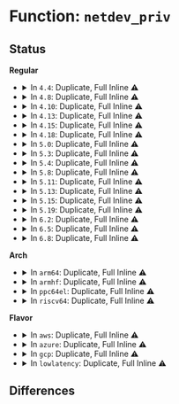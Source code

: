 # Function: <code>netdev_priv</code>

## Status
<b>Regular</b>
<ul>
<li>
<details>
<summary>In <code>4.4</code>: Duplicate, Full Inline ⚠️</summary>

**Collision:** Static Duplication

**Inline:** Full

**Transformation:** False

**Instances:**

```
In drivers/net/tun.c (ffffffff815f062d)
Location: include/linux/netdevice.h:1964
Inline: True
Inline callers:
  - drivers/net/tun.c:__tun_chr_ioctl
  - drivers/net/tun.c:__tun_chr_ioctl
```
```
In drivers/net/virtio_net.c (ffffffff815f209a)
Location: include/linux/netdevice.h:1964
Inline: True
Inline callers:
  - drivers/net/virtio_net.c:virtnet_set_rx_mode
  - drivers/net/virtio_net.c:virtnet_probe
```
```
In drivers/net/ppp/ppp_generic.c (ffffffff815f8991)
Location: include/linux/netdevice.h:1964
Inline: True
Inline callers:
  - drivers/net/ppp/ppp_generic.c:ppp_ioctl
```
```
In drivers/net/xen-netfront.c (ffffffff815fd1e7)
Location: include/linux/netdevice.h:1964
Inline: True
Inline callers:
  - drivers/net/xen-netfront.c:netback_changed
```
```
In net/8021q/vlan_core.c (0)
Location: include/linux/netdevice.h:1964
Inline: True
```
</details>
</li>
<li>
<details>
<summary>In <code>4.8</code>: Duplicate, Full Inline ⚠️</summary>

**Collision:** Static Duplication

**Inline:** Full

**Transformation:** False

**Instances:**

```
In drivers/net/tun.c (ffffffff816506df)
Location: include/linux/netdevice.h:2041
Inline: True
Inline callers:
  - drivers/net/tun.c:tun_device_event
  - drivers/net/tun.c:__tun_chr_ioctl
```
```
In drivers/net/virtio_net.c (ffffffff816542db)
Location: include/linux/netdevice.h:2041
Inline: True
Inline callers:
  - drivers/net/virtio_net.c:virtnet_probe
  - drivers/net/virtio_net.c:virtnet_set_rx_mode
  - drivers/net/virtio_net.c:virtnet_set_mac_address
```
```
In drivers/net/ppp/ppp_generic.c (ffffffff81655f06)
Location: include/linux/netdevice.h:2041
Inline: True
Inline callers:
  - drivers/net/ppp/ppp_generic.c:ppp_dev_configure
```
```
In drivers/net/xen-netfront.c (ffffffff8165d0fc)
Location: include/linux/netdevice.h:2041
Inline: True
Inline callers:
  - drivers/net/xen-netfront.c:netback_changed
  - drivers/net/xen-netfront.c:netfront_probe
```
```
In net/8021q/vlan_core.c (0)
Location: include/linux/netdevice.h:2041
Inline: True
```
</details>
</li>
<li>
<details>
<summary>In <code>4.10</code>: Duplicate, Full Inline ⚠️</summary>

**Collision:** Static Duplication

**Inline:** Full

**Transformation:** False

**Instances:**

```
In drivers/net/tun.c (ffffffff816823bf)
Location: include/linux/netdevice.h:2023
Inline: True
Inline callers:
  - drivers/net/tun.c:tun_device_event
```
```
In drivers/net/ppp/ppp_generic.c (ffffffff81683be6)
Location: include/linux/netdevice.h:2023
Inline: True
Inline callers:
  - drivers/net/ppp/ppp_generic.c:ppp_dev_configure
```
```
In drivers/net/xen-netfront.c (ffffffff8168a4d7)
Location: include/linux/netdevice.h:2023
Inline: True
Inline callers:
  - drivers/net/xen-netfront.c:xennet_connect
  - drivers/net/xen-netfront.c:netfront_probe
```
```
In net/8021q/vlan_core.c (0)
Location: include/linux/netdevice.h:2023
Inline: True
```
</details>
</li>
<li>
<details>
<summary>In <code>4.13</code>: Duplicate, Full Inline ⚠️</summary>

**Collision:** Static Duplication

**Inline:** Full

**Transformation:** False

**Instances:**

```
In drivers/net/tun.c (ffffffff81696646)
Location: include/linux/netdevice.h:2038
Inline: True
Inline callers:
  - drivers/net/tun.c:__tun_chr_ioctl
  - drivers/net/tun.c:__tun_chr_ioctl
```
```
In drivers/net/ppp/ppp_generic.c (ffffffff816991a6)
Location: include/linux/netdevice.h:2038
Inline: True
Inline callers:
  - drivers/net/ppp/ppp_generic.c:ppp_dev_configure
```
```
In drivers/net/xen-netfront.c (ffffffff816a015c)
Location: include/linux/netdevice.h:2038
Inline: True
Inline callers:
  - drivers/net/xen-netfront.c:netback_changed
  - drivers/net/xen-netfront.c:netfront_probe
```
```
In net/8021q/vlan_core.c (0)
Location: include/linux/netdevice.h:2038
Inline: True
```
</details>
</li>
<li>
<details>
<summary>In <code>4.15</code>: Duplicate, Full Inline ⚠️</summary>

**Collision:** Static Duplication

**Inline:** Full

**Transformation:** False

**Instances:**

```
In drivers/net/tun.c (ffffffff8170144d)
Location: include/linux/netdevice.h:2054
Inline: True
Inline callers:
  - drivers/net/tun.c:__tun_chr_ioctl
  - drivers/net/tun.c:__tun_chr_ioctl
```
```
In drivers/net/ppp/ppp_generic.c (ffffffff81705bc2)
Location: include/linux/netdevice.h:2054
Inline: True
Inline callers:
  - drivers/net/ppp/ppp_generic.c:ppp_start_xmit
  - drivers/net/ppp/ppp_generic.c:ppp_dev_configure
```
```
In drivers/net/xen-netfront.c (ffffffff8170b322)
Location: include/linux/netdevice.h:2054
Inline: True
Inline callers:
  - drivers/net/xen-netfront.c:netback_changed
  - drivers/net/xen-netfront.c:netfront_probe
```
```
In net/sched/sch_generic.c (0)
Location: include/linux/netdevice.h:2054
Inline: True
```
```
In net/8021q/vlan_core.c (0)
Location: include/linux/netdevice.h:2054
Inline: True
```
</details>
</li>
<li>
<details>
<summary>In <code>4.18</code>: Duplicate, Full Inline ⚠️</summary>

**Collision:** Static Duplication

**Inline:** Full

**Transformation:** False

**Instances:**

```
In drivers/net/tun.c (ffffffff8173bda7)
Location: include/linux/netdevice.h:2122
Inline: True
Inline callers:
  - drivers/net/tun.c:tun_fill_info
```
```
In drivers/net/ppp/ppp_generic.c (ffffffff81742125)
Location: include/linux/netdevice.h:2122
Inline: True
Inline callers:
  - drivers/net/ppp/ppp_generic.c:ppp_dev_priv_destructor
  - drivers/net/ppp/ppp_generic.c:ppp_start_xmit
  - drivers/net/ppp/ppp_generic.c:ppp_dev_configure
```
```
In drivers/net/xen-netfront.c (ffffffff81749d77)
Location: include/linux/netdevice.h:2122
Inline: True
Inline callers:
  - drivers/net/xen-netfront.c:netback_changed
  - drivers/net/xen-netfront.c:netfront_probe
```
```
In net/sched/sch_generic.c (0)
Location: include/linux/netdevice.h:2122
Inline: True
```
```
In net/8021q/vlan_core.c (0)
Location: include/linux/netdevice.h:2122
Inline: True
```
</details>
</li>
<li>
<details>
<summary>In <code>5.0</code>: Duplicate, Full Inline ⚠️</summary>

**Collision:** Static Duplication

**Inline:** Full

**Transformation:** False

**Instances:**

```
In drivers/net/tun.c (ffffffff8175f6e7)
Location: include/linux/netdevice.h:2187
Inline: True
Inline callers:
  - drivers/net/tun.c:tun_fill_info
```
```
In drivers/net/ppp/ppp_generic.c (ffffffff81766235)
Location: include/linux/netdevice.h:2187
Inline: True
Inline callers:
  - drivers/net/ppp/ppp_generic.c:ppp_dev_priv_destructor
  - drivers/net/ppp/ppp_generic.c:ppp_start_xmit
  - drivers/net/ppp/ppp_generic.c:ppp_dev_configure
```
```
In drivers/net/xen-netfront.c (ffffffff8176df07)
Location: include/linux/netdevice.h:2187
Inline: True
Inline callers:
  - drivers/net/xen-netfront.c:netback_changed
  - drivers/net/xen-netfront.c:netfront_probe
```
```
In net/sched/sch_generic.c (0)
Location: include/linux/netdevice.h:2187
Inline: True
```
```
In net/8021q/vlan_core.c (0)
Location: include/linux/netdevice.h:2187
Inline: True
```
</details>
</li>
<li>
<details>
<summary>In <code>5.3</code>: Duplicate, Full Inline ⚠️</summary>

**Collision:** Static Duplication

**Inline:** Full

**Transformation:** False

**Instances:**

```
In drivers/net/tun.c (ffffffff8179cf17)
Location: include/linux/netdevice.h:2178
Inline: True
Inline callers:
  - drivers/net/tun.c:tun_fill_info
```
```
In drivers/net/ppp/ppp_generic.c (ffffffff817a3945)
Location: include/linux/netdevice.h:2178
Inline: True
Inline callers:
  - drivers/net/ppp/ppp_generic.c:ppp_dev_priv_destructor
  - drivers/net/ppp/ppp_generic.c:ppp_start_xmit
  - drivers/net/ppp/ppp_generic.c:ppp_dev_configure
```
```
In drivers/net/xen-netfront.c (ffffffff817ac121)
Location: include/linux/netdevice.h:2178
Inline: True
Inline callers:
  - drivers/net/xen-netfront.c:netback_changed
  - drivers/net/xen-netfront.c:netfront_probe
```
```
In net/sched/sch_generic.c (0)
Location: include/linux/netdevice.h:2178
Inline: True
```
```
In net/8021q/vlan_core.c (0)
Location: include/linux/netdevice.h:2178
Inline: True
```
</details>
</li>
<li>
<details>
<summary>In <code>5.4</code>: Duplicate, Full Inline ⚠️</summary>

**Collision:** Static Duplication

**Inline:** Full

**Transformation:** False

**Instances:**

```
In drivers/net/tun.c (ffffffff817c09b7)
Location: include/linux/netdevice.h:2191
Inline: True
Inline callers:
  - drivers/net/tun.c:tun_fill_info
```
```
In drivers/net/ppp/ppp_generic.c (ffffffff817c7395)
Location: include/linux/netdevice.h:2191
Inline: True
Inline callers:
  - drivers/net/ppp/ppp_generic.c:ppp_dev_priv_destructor
  - drivers/net/ppp/ppp_generic.c:ppp_start_xmit
  - drivers/net/ppp/ppp_generic.c:ppp_dev_configure
```
```
In drivers/net/xen-netfront.c (ffffffff817cfb61)
Location: include/linux/netdevice.h:2191
Inline: True
Inline callers:
  - drivers/net/xen-netfront.c:netback_changed
  - drivers/net/xen-netfront.c:netfront_probe
```
```
In net/sched/sch_generic.c (0)
Location: include/linux/netdevice.h:2191
Inline: True
```
```
In net/8021q/vlan_core.c (0)
Location: include/linux/netdevice.h:2191
Inline: True
```
</details>
</li>
<li>
<details>
<summary>In <code>5.8</code>: Duplicate, Full Inline ⚠️</summary>

**Collision:** Static Duplication

**Inline:** Full

**Transformation:** False

**Instances:**

```
In drivers/net/tun.c (ffffffff8188c02f)
Location: include/linux/netdevice.h:2276
Inline: True
Inline callers:
  - drivers/net/tun.c:tun_device_event
  - drivers/net/tun.c:tun_fill_info
  - drivers/net/tun.c:tun_free_netdev
```
```
In drivers/net/ppp/ppp_generic.c (ffffffff81891c95)
Location: include/linux/netdevice.h:2276
Inline: True
Inline callers:
  - drivers/net/ppp/ppp_generic.c:ppp_dev_priv_destructor
  - drivers/net/ppp/ppp_generic.c:ppp_start_xmit
  - drivers/net/ppp/ppp_generic.c:ppp_dev_configure
```
```
In drivers/net/xen-netfront.c (ffffffff8189a3c5)
Location: include/linux/netdevice.h:2276
Inline: True
Inline callers:
  - drivers/net/xen-netfront.c:xennet_connect
  - drivers/net/xen-netfront.c:netfront_probe
```
```
In net/sched/sch_generic.c (0)
Location: include/linux/netdevice.h:2276
Inline: True
```
```
In net/8021q/vlan_core.c (0)
Location: include/linux/netdevice.h:2276
Inline: True
```
</details>
</li>
<li>
<details>
<summary>In <code>5.11</code>: Duplicate, Full Inline ⚠️</summary>

**Collision:** Static Duplication

**Inline:** Full

**Transformation:** False

**Instances:**

```
In drivers/net/tun.c (ffffffff8189a48f)
Location: include/linux/netdevice.h:2363
Inline: True
Inline callers:
  - drivers/net/tun.c:tun_device_event
  - drivers/net/tun.c:tun_fill_info
  - drivers/net/tun.c:tun_free_netdev
```
```
In drivers/net/ppp/ppp_generic.c (ffffffff8189ff65)
Location: include/linux/netdevice.h:2363
Inline: True
Inline callers:
  - drivers/net/ppp/ppp_generic.c:ppp_dev_priv_destructor
  - drivers/net/ppp/ppp_generic.c:ppp_start_xmit
  - drivers/net/ppp/ppp_generic.c:ppp_dev_configure
```
```
In drivers/net/xen-netfront.c (ffffffff818a8395)
Location: include/linux/netdevice.h:2363
Inline: True
Inline callers:
  - drivers/net/xen-netfront.c:xennet_connect
  - drivers/net/xen-netfront.c:netfront_probe
```
```
In net/sched/sch_generic.c (0)
Location: include/linux/netdevice.h:2363
Inline: True
```
```
In net/8021q/vlan_core.c (0)
Location: include/linux/netdevice.h:2363
Inline: True
```
</details>
</li>
<li>
<details>
<summary>In <code>5.13</code>: Duplicate, Full Inline ⚠️</summary>

**Collision:** Static Duplication

**Inline:** Full

**Transformation:** False

**Instances:**

```
In drivers/net/tun.c (ffffffff8187ab67)
Location: include/linux/netdevice.h:2427
Inline: True
Inline callers:
  - drivers/net/tun.c:tun_fill_info
  - drivers/net/tun.c:tun_free_netdev
```
```
In drivers/net/ppp/ppp_generic.c (ffffffff81882a75)
Location: include/linux/netdevice.h:2427
Inline: True
Inline callers:
  - drivers/net/ppp/ppp_generic.c:ppp_dev_priv_destructor
  - drivers/net/ppp/ppp_generic.c:ppp_start_xmit
  - drivers/net/ppp/ppp_generic.c:ppp_dev_configure
```
```
In drivers/net/xen-netfront.c (ffffffff8188b815)
Location: include/linux/netdevice.h:2427
Inline: True
Inline callers:
  - drivers/net/xen-netfront.c:xennet_connect
  - drivers/net/xen-netfront.c:netfront_probe
```
```
In net/sched/sch_generic.c (0)
Location: include/linux/netdevice.h:2427
Inline: True
```
```
In net/8021q/vlan_core.c (0)
Location: include/linux/netdevice.h:2427
Inline: True
```
</details>
</li>
<li>
<details>
<summary>In <code>5.15</code>: Duplicate, Full Inline ⚠️</summary>

**Collision:** Static Duplication

**Inline:** Full

**Transformation:** False

**Instances:**

```
In drivers/net/tun.c (ffffffff8190c067)
Location: include/linux/netdevice.h:2447
Inline: True
Inline callers:
  - drivers/net/tun.c:tun_fill_info
  - drivers/net/tun.c:tun_free_netdev
  - drivers/net/tun.c:tun_net_init
```
```
In drivers/net/ppp/ppp_generic.c (ffffffff81914415)
Location: include/linux/netdevice.h:2447
Inline: True
Inline callers:
  - drivers/net/ppp/ppp_generic.c:ppp_dev_priv_destructor
  - drivers/net/ppp/ppp_generic.c:ppp_start_xmit
  - drivers/net/ppp/ppp_generic.c:ppp_dev_configure
```
```
In drivers/net/wwan/wwan_core.c (0)
Location: include/linux/netdevice.h:2447
Inline: True
```
```
In drivers/net/xen-netfront.c (ffffffff8191f295)
Location: include/linux/netdevice.h:2447
Inline: True
Inline callers:
  - drivers/net/xen-netfront.c:xennet_connect
  - drivers/net/xen-netfront.c:netfront_probe
  - drivers/net/xen-netfront.c:xennet_uninit
```
```
In net/core/dev_ioctl.c (ffffffff81ad0c1b)
Location: include/linux/netdevice.h:2447
Inline: True
Inline callers:
  - net/core/dev_ioctl.c:dev_ifsioc
```
```
In net/sched/sch_generic.c (0)
Location: include/linux/netdevice.h:2447
Inline: True
```
```
In net/8021q/vlan_core.c (0)
Location: include/linux/netdevice.h:2447
Inline: True
```
</details>
</li>
<li>
<details>
<summary>In <code>5.19</code>: Duplicate, Full Inline ⚠️</summary>

**Collision:** Static Duplication

**Inline:** Full

**Transformation:** False

**Instances:**

```
In drivers/net/tun.c (ffffffff81a5fa67)
Location: include/linux/netdevice.h:2525
Inline: True
Inline callers:
  - drivers/net/tun.c:tun_fill_info
  - drivers/net/tun.c:tun_free_netdev
  - drivers/net/tun.c:tun_net_init
```
```
In drivers/net/ppp/ppp_generic.c (ffffffff81a699c5)
Location: include/linux/netdevice.h:2525
Inline: True
Inline callers:
  - drivers/net/ppp/ppp_generic.c:ppp_dev_priv_destructor
  - drivers/net/ppp/ppp_generic.c:ppp_start_xmit
  - drivers/net/ppp/ppp_generic.c:ppp_dev_configure
```
```
In drivers/net/wwan/wwan_core.c (0)
Location: include/linux/netdevice.h:2525
Inline: True
```
```
In drivers/net/xen-netfront.c (ffffffff81a73605)
Location: include/linux/netdevice.h:2525
Inline: True
Inline callers:
  - drivers/net/xen-netfront.c:xennet_connect
  - drivers/net/xen-netfront.c:netfront_probe
  - drivers/net/xen-netfront.c:xennet_uninit
```
```
In net/core/dev_ioctl.c (ffffffff81c4e3fd)
Location: include/linux/netdevice.h:2525
Inline: True
Inline callers:
  - net/core/dev_ioctl.c:dev_ifsioc
```
```
In net/sched/sch_generic.c (0)
Location: include/linux/netdevice.h:2525
Inline: True
```
```
In net/8021q/vlan_core.c (0)
Location: include/linux/netdevice.h:2525
Inline: True
```
</details>
</li>
<li>
<details>
<summary>In <code>6.2</code>: Duplicate, Full Inline ⚠️</summary>

**Collision:** Static Duplication

**Inline:** Full

**Transformation:** False

**Instances:**

```
In drivers/net/tun.c (ffffffff81beaf57)
Location: include/linux/netdevice.h:2552
Inline: True
Inline callers:
  - drivers/net/tun.c:tun_fill_info
  - drivers/net/tun.c:tun_free_netdev
  - drivers/net/tun.c:tun_net_init
```
```
In drivers/net/ppp/ppp_generic.c (ffffffff81bfc535)
Location: include/linux/netdevice.h:2552
Inline: True
Inline callers:
  - drivers/net/ppp/ppp_generic.c:ppp_dev_priv_destructor
  - drivers/net/ppp/ppp_generic.c:ppp_start_xmit
  - drivers/net/ppp/ppp_generic.c:ppp_dev_configure
```
```
In drivers/net/wwan/wwan_core.c (0)
Location: include/linux/netdevice.h:2552
Inline: True
```
```
In drivers/net/xen-netfront.c (ffffffff81c07895)
Location: include/linux/netdevice.h:2552
Inline: True
Inline callers:
  - drivers/net/xen-netfront.c:xennet_connect
  - drivers/net/xen-netfront.c:netfront_probe
  - drivers/net/xen-netfront.c:xennet_uninit
```
```
In net/core/dev_ioctl.c (ffffffff81e033fc)
Location: include/linux/netdevice.h:2552
Inline: True
Inline callers:
  - net/core/dev_ioctl.c:dev_ifsioc
```
```
In net/8021q/vlan_core.c (0)
Location: include/linux/netdevice.h:2552
Inline: True
```
</details>
</li>
<li>
<details>
<summary>In <code>6.5</code>: Duplicate, Full Inline ⚠️</summary>

**Collision:** Static Duplication

**Inline:** Full

**Transformation:** False

**Instances:**

```
In drivers/net/tun.c (ffffffff81c43397)
Location: include/linux/netdevice.h:2605
Inline: True
Inline callers:
  - drivers/net/tun.c:tun_fill_info
  - drivers/net/tun.c:tun_free_netdev
  - drivers/net/tun.c:tun_net_init
```
```
In drivers/net/virtio_net.c (ffffffff81c519e7)
Location: include/linux/netdevice.h:2605
Inline: True
Inline callers:
  - drivers/net/virtio_net.c:virtnet_probe
  - drivers/net/virtio_net.c:virtnet_set_features
  - drivers/net/virtio_net.c:virtnet_xdp_set
  - drivers/net/virtio_net.c:virtnet_set_rxnfc
  - drivers/net/virtio_net.c:virtnet_set_rxfh
  - drivers/net/virtio_net.c:virtnet_set_coalesce
  - drivers/net/virtio_net.c:virtnet_set_channels
  - drivers/net/virtio_net.c:virtnet_set_ringparam
  - drivers/net/virtio_net.c:virtnet_vlan_rx_kill_vid
  - drivers/net/virtio_net.c:virtnet_vlan_rx_add_vid
  - drivers/net/virtio_net.c:virtnet_set_rx_mode
  - drivers/net/virtio_net.c:virtnet_set_mac_address
  - drivers/net/virtio_net.c:virtnet_open
  - drivers/net/virtio_net.c:virtnet_xdp_xmit
```
```
In drivers/net/ppp/ppp_generic.c (ffffffff81c61bb5)
Location: include/linux/netdevice.h:2605
Inline: True
Inline callers:
  - drivers/net/ppp/ppp_generic.c:ppp_dev_priv_destructor
  - drivers/net/ppp/ppp_generic.c:ppp_start_xmit
  - drivers/net/ppp/ppp_generic.c:ppp_dev_configure
```
```
In drivers/net/wwan/wwan_core.c (0)
Location: include/linux/netdevice.h:2605
Inline: True
```
```
In drivers/net/xen-netfront.c (ffffffff81c6cfb5)
Location: include/linux/netdevice.h:2605
Inline: True
Inline callers:
  - drivers/net/xen-netfront.c:xennet_connect
  - drivers/net/xen-netfront.c:netfront_probe
  - drivers/net/xen-netfront.c:xennet_uninit
```
```
In drivers/net/net_failover.c (0)
Location: include/linux/netdevice.h:2605
Inline: True
```
```
In net/core/dev_ioctl.c (ffffffff81e75cab)
Location: include/linux/netdevice.h:2605
Inline: True
Inline callers:
  - net/core/dev_ioctl.c:dev_ifsioc
```
```
In net/8021q/vlan_core.c (0)
Location: include/linux/netdevice.h:2605
Inline: True
```
</details>
</li>
<li>
<details>
<summary>In <code>6.8</code>: Duplicate, Full Inline ⚠️</summary>

**Collision:** Static Duplication

**Inline:** Full

**Transformation:** False

**Instances:**

```
In drivers/net/netkit.c (0)
Location: include/linux/netdevice.h:2664
Inline: True
```
```
In drivers/net/tun.c (ffffffff81cf85c7)
Location: include/linux/netdevice.h:2664
Inline: True
Inline callers:
  - drivers/net/tun.c:tun_fill_info
  - drivers/net/tun.c:tun_free_netdev
  - drivers/net/tun.c:tun_net_init
```
```
In drivers/net/virtio_net.c (ffffffff81d07c7d)
Location: include/linux/netdevice.h:2664
Inline: True
Inline callers:
  - drivers/net/virtio_net.c:virtnet_probe
  - drivers/net/virtio_net.c:virtnet_set_features
  - drivers/net/virtio_net.c:virtnet_xdp_set
  - drivers/net/virtio_net.c:virtnet_set_rxnfc
  - drivers/net/virtio_net.c:virtnet_set_rxfh
  - drivers/net/virtio_net.c:virtnet_set_per_queue_coalesce
  - drivers/net/virtio_net.c:virtnet_set_coalesce
  - drivers/net/virtio_net.c:virtnet_set_channels
  - drivers/net/virtio_net.c:virtnet_set_ringparam
  - drivers/net/virtio_net.c:virtnet_vlan_rx_kill_vid
  - drivers/net/virtio_net.c:virtnet_vlan_rx_add_vid
  - drivers/net/virtio_net.c:virtnet_set_rx_mode
  - drivers/net/virtio_net.c:virtnet_set_mac_address
  - drivers/net/virtio_net.c:virtnet_open
  - drivers/net/virtio_net.c:virtnet_xdp_xmit
```
```
In drivers/net/ppp/ppp_generic.c (ffffffff81d185a5)
Location: include/linux/netdevice.h:2664
Inline: True
Inline callers:
  - drivers/net/ppp/ppp_generic.c:ppp_dev_priv_destructor
  - drivers/net/ppp/ppp_generic.c:ppp_start_xmit
  - drivers/net/ppp/ppp_generic.c:ppp_dev_configure
```
```
In drivers/net/xen-netfront.c (ffffffff81d218f5)
Location: include/linux/netdevice.h:2664
Inline: True
Inline callers:
  - drivers/net/xen-netfront.c:xennet_connect
  - drivers/net/xen-netfront.c:netfront_probe
  - drivers/net/xen-netfront.c:xennet_uninit
```
```
In drivers/net/net_failover.c (0)
Location: include/linux/netdevice.h:2664
Inline: True
```
```
In net/core/dev_ioctl.c (ffffffff81f35c32)
Location: include/linux/netdevice.h:2664
Inline: True
Inline callers:
  - net/core/dev_ioctl.c:dev_ifsioc
```
```
In net/8021q/vlan_core.c (0)
Location: include/linux/netdevice.h:2664
Inline: True
```
</details>
</li>
</ul>
<b>Arch</b>
<ul>
<li>
<details>
<summary>In <code>arm64</code>: Duplicate, Full Inline ⚠️</summary>

**Collision:** Static Duplication

**Inline:** Full

**Transformation:** False

**Instances:**

```
In drivers/net/tun.c (ffff8000109daf0c)
Location: include/linux/netdevice.h:2191
Inline: True
Inline callers:
  - drivers/net/tun.c:tun_fill_info
```
```
In drivers/net/ethernet/broadcom/bgmac.c (ffff8000109e242c)
Location: include/linux/netdevice.h:2191
Inline: True
Inline callers:
  - drivers/net/ethernet/broadcom/bgmac.c:bgmac_alloc
  - drivers/net/ethernet/broadcom/bgmac.c:bgmac_adjust_link
  - drivers/net/ethernet/broadcom/bgmac.c:bgmac_get_ethtool_stats
  - drivers/net/ethernet/broadcom/bgmac.c:bgmac_set_mac_address
  - drivers/net/ethernet/broadcom/bgmac.c:bgmac_start_xmit
  - drivers/net/ethernet/broadcom/bgmac.c:bgmac_stop
  - drivers/net/ethernet/broadcom/bgmac.c:bgmac_interrupt
  - drivers/net/ethernet/broadcom/bgmac.c:bgmac_set_rx_mode
```
```
In drivers/net/ethernet/broadcom/bgmac-platform.c (0)
Location: include/linux/netdevice.h:2191
Inline: True
```
```
In drivers/net/ethernet/freescale/fec_main.c (ffff8000109e9eec)
Location: include/linux/netdevice.h:2191
Inline: True
Inline callers:
  - drivers/net/ethernet/freescale/fec_main.c:fec_probe
  - drivers/net/ethernet/freescale/fec_main.c:fec_enet_rx_queue
```
```
In drivers/net/ethernet/freescale/fec_ptp.c (0)
Location: include/linux/netdevice.h:2191
Inline: True
```
```
In drivers/net/ethernet/smsc/smc91x.c (0)
Location: include/linux/netdevice.h:2191
Inline: True
```
```
In drivers/net/ppp/ppp_generic.c (ffff8000109ffbe0)
Location: include/linux/netdevice.h:2191
Inline: True
Inline callers:
  - drivers/net/ppp/ppp_generic.c:ppp_dev_priv_destructor
  - drivers/net/ppp/ppp_generic.c:ppp_start_xmit
  - drivers/net/ppp/ppp_generic.c:ppp_dev_configure
```
```
In drivers/net/xen-netfront.c (ffff800010a090e4)
Location: include/linux/netdevice.h:2191
Inline: True
Inline callers:
  - drivers/net/xen-netfront.c:netback_changed
  - drivers/net/xen-netfront.c:netfront_probe
```
```
In net/sched/sch_generic.c (0)
Location: include/linux/netdevice.h:2191
Inline: True
```
```
In net/8021q/vlan_core.c (0)
Location: include/linux/netdevice.h:2191
Inline: True
```
</details>
</li>
<li>
<details>
<summary>In <code>armhf</code>: Duplicate, Full Inline ⚠️</summary>

**Collision:** Static Duplication

**Inline:** Full

**Transformation:** False

**Instances:**

```
In drivers/net/tun.c (c0ac2144)
Location: include/linux/netdevice.h:2191
Inline: True
Inline callers:
  - drivers/net/tun.c:tun_fill_info
```
```
In drivers/net/ethernet/freescale/fec_main.c (c0acb1e4)
Location: include/linux/netdevice.h:2191
Inline: True
Inline callers:
  - drivers/net/ethernet/freescale/fec_main.c:fec_probe
  - drivers/net/ethernet/freescale/fec_main.c:fec_enet_rx_queue
```
```
In drivers/net/ethernet/freescale/fec_ptp.c (0)
Location: include/linux/netdevice.h:2191
Inline: True
```
```
In drivers/net/ethernet/ti/cpsw.c (c0ad1ee8)
Location: include/linux/netdevice.h:2191
Inline: True
Inline callers:
  - drivers/net/ethernet/ti/cpsw.c:cpsw_set_pauseparam
  - drivers/net/ethernet/ti/cpsw.c:cpsw_ndo_xdp_xmit
  - drivers/net/ethernet/ti/cpsw.c:cpsw_ndo_setup_tc
  - drivers/net/ethernet/ti/cpsw.c:cpsw_ndo_open
  - drivers/net/ethernet/ti/cpsw.c:cpsw_adjust_link
  - drivers/net/ethernet/ti/cpsw.c:cpsw_rx_handler
```
```
In drivers/net/ethernet/ti/cpsw_ethtool.c (c0adb1dc)
Location: include/linux/netdevice.h:2191
Inline: True
Inline callers:
  - drivers/net/ethernet/ti/cpsw_ethtool.c:cpsw_set_channels_common
  - drivers/net/ethernet/ti/cpsw_ethtool.c:cpsw_resume_data_pass
```
```
In drivers/net/ppp/ppp_generic.c (c0adc0d8)
Location: include/linux/netdevice.h:2191
Inline: True
Inline callers:
  - drivers/net/ppp/ppp_generic.c:ppp_dev_priv_destructor
  - drivers/net/ppp/ppp_generic.c:ppp_start_xmit
  - drivers/net/ppp/ppp_generic.c:ppp_dev_configure
```
```
In net/sched/sch_generic.c (0)
Location: include/linux/netdevice.h:2191
Inline: True
```
```
In net/8021q/vlan_core.c (0)
Location: include/linux/netdevice.h:2191
Inline: True
```
</details>
</li>
<li>
<details>
<summary>In <code>ppc64el</code>: Duplicate, Full Inline ⚠️</summary>

**Collision:** Static Duplication

**Inline:** Full

**Transformation:** False

**Instances:**

```
In drivers/net/tun.c (c000000000a9d7d8)
Location: include/linux/netdevice.h:2191
Inline: True
Inline callers:
  - drivers/net/tun.c:tun_fill_info
  - drivers/net/tun.c:tun_free_netdev
```
```
In drivers/net/ppp/ppp_generic.c (c000000000aa6380)
Location: include/linux/netdevice.h:2191
Inline: True
Inline callers:
  - drivers/net/ppp/ppp_generic.c:ppp_dev_priv_destructor
  - drivers/net/ppp/ppp_generic.c:ppp_start_xmit
  - drivers/net/ppp/ppp_generic.c:ppp_dev_configure
```
```
In net/sched/sch_generic.c (0)
Location: include/linux/netdevice.h:2191
Inline: True
```
```
In net/8021q/vlan_core.c (0)
Location: include/linux/netdevice.h:2191
Inline: True
```
</details>
</li>
<li>
<details>
<summary>In <code>riscv64</code>: Duplicate, Full Inline ⚠️</summary>

**Collision:** Static Duplication

**Inline:** Full

**Transformation:** False

**Instances:**

```
In drivers/net/tun.c (ffffffe000625ede)
Location: include/linux/netdevice.h:2191
Inline: True
Inline callers:
  - drivers/net/tun.c:tun_fill_info
```
```
In drivers/net/ppp/ppp_generic.c (ffffffe00062be90)
Location: include/linux/netdevice.h:2191
Inline: True
Inline callers:
  - drivers/net/ppp/ppp_generic.c:ppp_dev_priv_destructor
  - drivers/net/ppp/ppp_generic.c:ppp_start_xmit
  - drivers/net/ppp/ppp_generic.c:ppp_dev_configure
```
```
In net/sched/sch_generic.c (0)
Location: include/linux/netdevice.h:2191
Inline: True
```
```
In net/8021q/vlan_core.c (0)
Location: include/linux/netdevice.h:2191
Inline: True
```
</details>
</li>
</ul>
<b>Flavor</b>
<ul>
<li>
<details>
<summary>In <code>aws</code>: Duplicate, Full Inline ⚠️</summary>

**Collision:** Static Duplication

**Inline:** Full

**Transformation:** False

**Instances:**

```
In drivers/net/tun.c (ffffffff81785487)
Location: include/linux/netdevice.h:2191
Inline: True
Inline callers:
  - drivers/net/tun.c:tun_fill_info
```
```
In drivers/net/ppp/ppp_generic.c (ffffffff8178be75)
Location: include/linux/netdevice.h:2191
Inline: True
Inline callers:
  - drivers/net/ppp/ppp_generic.c:ppp_dev_priv_destructor
  - drivers/net/ppp/ppp_generic.c:ppp_start_xmit
  - drivers/net/ppp/ppp_generic.c:ppp_dev_configure
```
```
In drivers/net/xen-netfront.c (ffffffff817947a1)
Location: include/linux/netdevice.h:2191
Inline: True
Inline callers:
  - drivers/net/xen-netfront.c:netback_changed
  - drivers/net/xen-netfront.c:netfront_probe
```
```
In net/sched/sch_generic.c (0)
Location: include/linux/netdevice.h:2191
Inline: True
```
```
In net/8021q/vlan_core.c (0)
Location: include/linux/netdevice.h:2191
Inline: True
```
</details>
</li>
<li>
<details>
<summary>In <code>azure</code>: Duplicate, Full Inline ⚠️</summary>

**Collision:** Static Duplication

**Inline:** Full

**Transformation:** False

**Instances:**

```
In drivers/net/tun.c (ffffffff81764dd7)
Location: include/linux/netdevice.h:2191
Inline: True
Inline callers:
  - drivers/net/tun.c:tun_fill_info
```
```
In drivers/net/vxlan.c (ffffffff8176f73b)
Location: include/linux/netdevice.h:2191
Inline: True
Inline callers:
  - drivers/net/vxlan.c:vxlan_switchdev_event
  - drivers/net/vxlan.c:vxlan_switchdev_event
  - drivers/net/vxlan.c:vxlan_fdb_offloaded_set
  - drivers/net/vxlan.c:vxlan_dellink
  - drivers/net/vxlan.c:vxlan_changelink
  - drivers/net/vxlan.c:vxlan_nl2conf
  - drivers/net/vxlan.c:__vxlan_dev_create
  - drivers/net/vxlan.c:vxlan_fill_metadata_dst
  - drivers/net/vxlan.c:vxlan_stop
  - drivers/net/vxlan.c:vxlan_open
  - drivers/net/vxlan.c:vxlan_uninit
  - drivers/net/vxlan.c:vxlan_xmit
  - drivers/net/vxlan.c:vxlan_xmit_one
  - drivers/net/vxlan.c:neigh_reduce
  - drivers/net/vxlan.c:vxlan_snoop
  - drivers/net/vxlan.c:vxlan_fdb_get
  - drivers/net/vxlan.c:vxlan_fdb_dump
  - drivers/net/vxlan.c:vxlan_fdb_delete
  - drivers/net/vxlan.c:vxlan_fdb_add
  - drivers/net/vxlan.c:vxlan_fdb_find_uc
  - drivers/net/vxlan.c:vxlan_ip_miss
```
```
In drivers/net/ppp/ppp_generic.c (ffffffff81774c45)
Location: include/linux/netdevice.h:2191
Inline: True
Inline callers:
  - drivers/net/ppp/ppp_generic.c:ppp_dev_priv_destructor
  - drivers/net/ppp/ppp_generic.c:ppp_start_xmit
  - drivers/net/ppp/ppp_generic.c:ppp_dev_configure
```
```
In net/sched/sch_generic.c (0)
Location: include/linux/netdevice.h:2191
Inline: True
```
```
In net/ipv4/ip_tunnel.c (ffffffff81968275)
Location: include/linux/netdevice.h:2191
Inline: True
Inline callers:
  - net/ipv4/ip_tunnel.c:ip_tunnel_changelink
  - net/ipv4/ip_tunnel.c:ip_tunnel_newlink
  - net/ipv4/ip_tunnel.c:ip_tunnel_init_net
  - net/ipv4/ip_tunnel.c:ip_tunnel_ioctl
  - net/ipv4/ip_tunnel.c:ip_tunnel_ioctl
  - net/ipv4/ip_tunnel.c:ip_tunnel_ioctl
  - net/ipv4/ip_tunnel.c:ip_tunnel_lookup
```
```
In net/8021q/vlan_core.c (0)
Location: include/linux/netdevice.h:2191
Inline: True
```
</details>
</li>
<li>
<details>
<summary>In <code>gcp</code>: Duplicate, Full Inline ⚠️</summary>

**Collision:** Static Duplication

**Inline:** Full

**Transformation:** False

**Instances:**

```
In drivers/net/tun.c (ffffffff817b5837)
Location: include/linux/netdevice.h:2191
Inline: True
Inline callers:
  - drivers/net/tun.c:tun_fill_info
```
```
In drivers/net/ppp/ppp_generic.c (ffffffff817bc215)
Location: include/linux/netdevice.h:2191
Inline: True
Inline callers:
  - drivers/net/ppp/ppp_generic.c:ppp_dev_priv_destructor
  - drivers/net/ppp/ppp_generic.c:ppp_start_xmit
  - drivers/net/ppp/ppp_generic.c:ppp_dev_configure
```
```
In drivers/net/xen-netfront.c (ffffffff817c49e1)
Location: include/linux/netdevice.h:2191
Inline: True
Inline callers:
  - drivers/net/xen-netfront.c:netback_changed
  - drivers/net/xen-netfront.c:netfront_probe
```
```
In net/sched/sch_generic.c (0)
Location: include/linux/netdevice.h:2191
Inline: True
```
```
In net/8021q/vlan_core.c (0)
Location: include/linux/netdevice.h:2191
Inline: True
```
</details>
</li>
<li>
<details>
<summary>In <code>lowlatency</code>: Duplicate, Full Inline ⚠️</summary>

**Collision:** Static Duplication

**Inline:** Full

**Transformation:** False

**Instances:**

```
In drivers/net/tun.c (ffffffff817cfbd7)
Location: include/linux/netdevice.h:2191
Inline: True
Inline callers:
  - drivers/net/tun.c:tun_fill_info
```
```
In drivers/net/ppp/ppp_generic.c (ffffffff817d6515)
Location: include/linux/netdevice.h:2191
Inline: True
Inline callers:
  - drivers/net/ppp/ppp_generic.c:ppp_dev_priv_destructor
  - drivers/net/ppp/ppp_generic.c:ppp_start_xmit
  - drivers/net/ppp/ppp_generic.c:ppp_dev_configure
```
```
In drivers/net/xen-netfront.c (ffffffff817dec91)
Location: include/linux/netdevice.h:2191
Inline: True
Inline callers:
  - drivers/net/xen-netfront.c:netback_changed
  - drivers/net/xen-netfront.c:netfront_probe
```
```
In net/sched/sch_generic.c (0)
Location: include/linux/netdevice.h:2191
Inline: True
```
```
In net/8021q/vlan_core.c (0)
Location: include/linux/netdevice.h:2191
Inline: True
```
</details>
</li>
</ul>

## Differences
